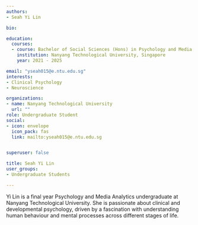 ```yaml
---
authors:
- Seah Yi Lin

bio: 

education:
  courses:
  - course: Bachelor of Social Sciences (Hons) in Psychology and Media Analytics
    institution: Nanyang Technological University, Singapore
    year: 2021 - 2025

email: "yseah015@e.ntu.edu.sg"
interests: 
- Clinical Psychology
- Neuroscience

organizations:
- name: Nanyang Technological University
  url: ""
role: Undergraduate Student
social:
- icon: envelope
  icon_pack: fas
  link: mailto:yseah015@e.ntu.edu.sg


superuser: false

title: Seah Yi Lin
user_groups:
- Undergraduate Students

---
```


Yi Lin is a final year Psychology and Media Analytics undergraduate at Nanyang Technological University. She is passionate about clinical and developmental psychology, driven by a fascination with understanding human behaviour and mental processes across different stages of life.  
